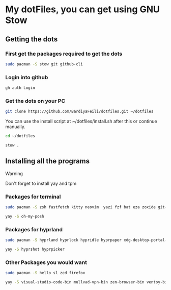 # My dotFiles, you can get using GNU Stow

## Getting the dots

### First get the packages required to get the dots

```bash
sudo pacman -S stow git github-cli
```

### Login into github

```bash
gh auth Login
```

### Get the dots on your PC

```bash
git clone https://github.com/BardiyaFeili/dotfiles.git ~/dotfiles
```

You can use the install script at ~/dotfiles/install.sh after this or continue manually.

```bash
cd ~/dotfiles

stow .
```

## Installing all the programs

> [!WARNING]
> Don't forget to install yay and tpm

### Packages for terminal

```bash
sudo pacman -S zsh fastfetch kitty neovim  yazi fzf bat eza zoxide git-delta thefuck btop tmux ttf-jetbrains-mono-nerd
```

```bash
yay -S oh-my-posh
```

### Packages for hyprland

```bash
sudo pacman -S hyprland hyprlock hypridle hyprpaper xdg-desktop-portal-hyprland rofi-wayland dunst waybar copyq polkit-gnome
```

```bash
yay -S hyprshot hyprpicker
```

### Other Packages you would want

```bash
sudo pacman -S hello sl zed firefox
```

```bash
yay -S visual-studio-code-bin mullvad-vpn-bin zen-browser-bin ventoy-bin vesktop-bin spotify spicetify-cli
```

